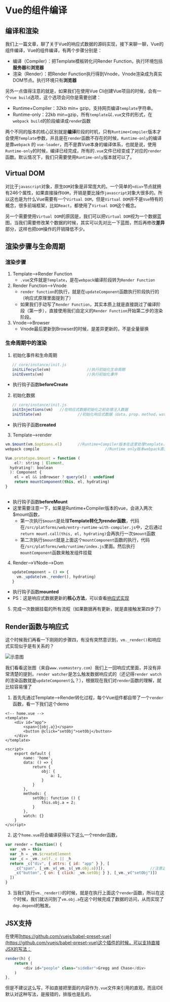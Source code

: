 # Vue的组件编译

## 编译和渲染

​	我们上一篇文章，聊了关于Vue的响应式数据的源码实现，接下来聊一聊，Vue的组件编译，Vue的组件编译，有两个步骤分别是：

+ 编译（Compiler）：把Template模板转化问Render Function，执行环境包括**服务器**和**浏览器**
+ 渲染（Render）：把Render Function执行得到Vnode，Vnode渲染成为真实DOM节点。执行环境只有**浏览器**

另外一点值得注意的就是，如果我们在使用Vue Cli创建Vue项目的时候，会有一个`vue build`选项，这个选项会问你是需要创建：

+ Runtime+Compiler：32kb min+ gzip，支持网页编译`template`字符串。
+ Runtime-only：22kb min+gzip，所有`template`以`.vue`文件的形式，在`webpack build`的阶段编译成`rende`r函数

两个不同的版本的核心区别就是**编译**阶段的时机，只有`Runtime+Compiler`版本才会使用`Template`参数，并且是在`render`函数不存在的时候，`Runtime-only`的编译是靠`webpack` 的 `vue-loader`，而不是靠Vue本身的编译体系，也就是说，使用`Runtime-only`的时候，编译已经完成，所有的`.vue`文件已经变成了对应的`render`函数。默认情况下，我们只需要使用`Runtime-only`版本就可以了。

## Virtual DOM

​		对比于`javascript`对象，原生`DOM`对象是非常庞大的。一个简单的`<div>`节点就拥有246个属性，如果直接操作`DOM`，开销是要比操作`javascript`对象大很多的。所以这也是为什么Vue需要有一个`Virtual DOM`，但是`Virtual DOM`并不是`Vue`特有的概念，很多前端框架，比如`React`，都使用了`Virtual DOM`这个概念。

​		另一个需要使用`Virtual DOM`的原因是，我们可以把`Virtual DOM`视为一个数据蓝图，当我们需要修改某个数据的时候，其实可以先对比一下蓝图，然后再修改**差异**部分，这样也把`DOM`操作的开销降低不少。

## 渲染步骤与生命周期

### 渲染步骤


1. Template-->Render Function
   + `.vue`文件就是`Template`，是在`webpack`编译阶段转为`Render Function`
2. Render Function-->Vnode
   + `render function`的执行，就是在`updateComponent`函数执行阶段执行的（响应式原理里面提到了）
   + 如果我们手动写了`Render Function`，其实本质上就是直接跳过了编译阶段（第一步），直接使用我们自定义的`Render Function`开始第二步的渲染阶段。
3. Vnode-->Browser
   + Vnode最后更新到Browser的时候，是差异更新的，不是全量替换

### 生命周期中的渲染

1. 初始化事件和生命周期
```js
   // core/instance/init.js 
   initLifecycle(vm)				//执行初始化生命周期
   initEvents(vm) 					//执行初始化事件
```
   + 执行钩子函数**beforeCreate**

2. 初始化数据
```js
   // core/instance/init.js 
   initInjections(vm) 	//在响应式数据初始化之前处理注入数据
   initState(vm)				//初始化响应式数据（data，prop，method，watch）
```

   + 执行钩子函数**created**

3. Template-->render
```js 
vm.$mount(vm.$options.el)   	//Runtime+Compiler版本在这里处理template，变为render函数
webpack compile								//Runtime only版本webpack直接编译成render函数

Vue.prototype.$mount = function (									
    el?: string | Element,
  hydrating?: boolean
  ): Component {
    el = el && inBrowser ? query(el) : undefined
    return mountComponent(this, el, hydrating)							//两个版本都在这里接受render函数
}
  
```
+ 执行钩子函数**beforeMount**
+ 这里需要注意一下，如果是Runtime+Compiler版本的vue，会进入两次$mount函数，
     + 第一次执行`$mount`是处理**Template转化为render函数**，代码在`/src/platforms/web/entry-runtime-with-compiler.js`中，之后通过`return mount.call(this, el, hydrating)`会再执行一次`$mount`函数
     + 第二次执行`$mount`就是上面这个`mountComponent`函数的执行，代码在`/src/platforms/web/runtime/index.js`里面。然后执行`mountComponent`函数来触发组件挂载

4. Render-->VNode-->Dom
```js   
   updateComponent = () => {
     vm._update(vm._render(), hydrating)
   }
```

   + 执行钩子函数**mounted**
   + PS：这是响应式数据更新的**核心方法**，可以查看[响应式实现](./reactive-in-vue.md)

5. 完成一次数据挂载的所有流程（如果数据再有更新，就是直接触发第四步了）

## Render函数与响应式

这个时候我们再看一下刚刚的步骤四，有没有突然意识到，`vm._render()`和响应式实现似乎是有关系的？

![示意图](https://tva1.sinaimg.cn/large/006tNbRwgy1g9zkc71e41j31d80pcgpe.jpg)

我们看看这张图（来自`www.vuemastery.com`）我们上一回响应式里面，并没有非常清楚的提到，`render watcher`是怎么触发数据响应式的（还记得`render watch`的渲染函数就是`updateComponent`么？），根据现在我们对`render`函数的理解，就比较容易懂了

1. 首先先通过Template-->Render转化过程，每个Vue组件都自带了一个`render`函数，看一下我们这个demo

```vue
<!-- home.vue -->
<template>
    <div id="app">
        <span>{{obj.a}}</span>
        <button @click="setObj">setObj</button>
    </div>
</template>

<script>
    export default {
        name: 'home',
        data: () => {
            return {
                obj: {
                    a: 1,
                }
            }
        },
        methods: {
            setObj: function () {
                this.obj.a = 2;
            }
        },
        watch: {}
    }
</script>
```

2. 这个`home.vue`将会编译获得以下这么一个render函数，

```js
var render = function() {
  var _vm = this
  var _h = _vm.$createElement
  var _c = _vm._self._c || _h
  return _c("div", { attrs: { id: "app" } }, [
    _c("span", [_vm._v(_vm._s(_vm.obj.a))]),					//注意这里的obj.a，就是我定义的
    _c("button", { on: { click: _vm.setObj } }, [_vm._v("setObj")])
  ])
}
```

3. 当我们执行`vm._render()`的时候，就是在执行上面这个`render`函数，所以在这个时候，我们就访问到了`vm.obj.a`在这个时候完成了数据的访问，从而实现了`dep.depend`的触发。



## JSX支持

在使用[https://github.com/vuejs/babel-preset-vue](https://github.com/vuejs/babel-preset-vue)这个插件的时候，可以支持直接JSX的写法：

```js
render(h) {
    return (
        <div id="people" class="sideBar">Gregg and Chase</div>
    )
},
```

但是不建议这么写，不如直接把里面的内容作为`.vue`文件来引用的直观，而且IDE默认对这种写法，是报错的，排版也是乱的。